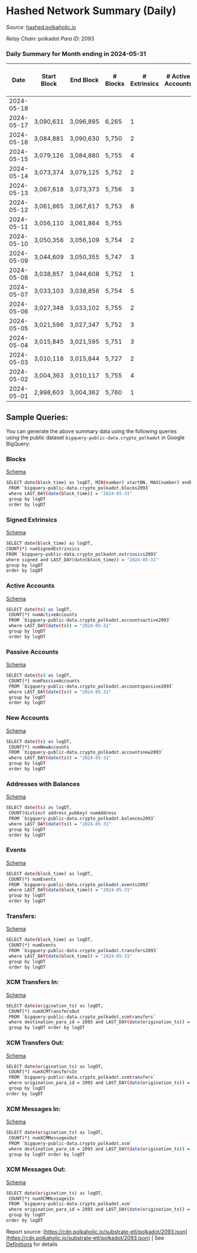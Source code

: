 # Hashed Network Summary (Daily)

_Source_: [hashed.polkaholic.io](https://hashed.polkaholic.io)

*Relay Chain*: polkadot
*Para ID*: 2093



### Daily Summary for Month ending in 2024-05-31


| Date    | Start Block | End Block | # Blocks | # Extrinsics | # Active Accounts | # Passive Accounts | # New Accounts | # Addresses | # Events  | # Transfers ($USD) | # XCM Transfers In ($USD) | # XCM Transfers Out ($USD) | # XCM In | # XCM Out | Issues |
|---------|-------------|-----------|----------|--------------|-------------------|--------------------|----------------|-------------|-----------|--------------------|---------------------------|----------------------------|----------|-----------|--------|
| 2024-05-18 |  |  |  |  |  |  |  |  |  |   |   |   |  |  |  |
| 2024-05-17 | 3,090,631 | 3,096,895 | 6,265 | 1 |  |  |  |  | 12,538 |   |   |   |  |  |  |
| 2024-05-16 | 3,084,881 | 3,090,630 | 5,750 | 2 |  |  |  |  | 11,514 |   |   |   |  |  |  |
| 2024-05-15 | 3,079,126 | 3,084,880 | 5,755 | 4 |  |  |  |  | 11,532 | 1  |   |   |  |  |  |
| 2024-05-14 | 3,073,374 | 3,079,125 | 5,752 | 2 |  |  |  |  | 11,516 | 1  |   |   |  |  |  |
| 2024-05-13 | 3,067,618 | 3,073,373 | 5,756 | 3 |  |  |  |  | 11,530 |   |   |   |  |  |  |
| 2024-05-12 | 3,061,865 | 3,067,617 | 5,753 | 8 |  |  |  |  | 11,547 | 1  |   |   |  |  |  |
| 2024-05-11 | 3,056,110 | 3,061,864 | 5,755 |  |  |  |  |  | 11,514 |   |   |   |  |  |  |
| 2024-05-10 | 3,050,356 | 3,056,109 | 5,754 | 2 |  |  |  |  | 11,525 |   |   |   |  |  |  |
| 2024-05-09 | 3,044,609 | 3,050,355 | 5,747 | 3 |  |  |  |  | 11,512 |   |   |   |  |  |  |
| 2024-05-08 | 3,038,857 | 3,044,608 | 5,752 | 1 |  |  |  |  | 11,512 |   |   |   |  |  |  |
| 2024-05-07 | 3,033,103 | 3,038,856 | 5,754 | 5 |  |  |  |  | 11,536 | 1  |   |   |  |  |  |
| 2024-05-06 | 3,027,348 | 3,033,102 | 5,755 | 2 |  |  |  |  | 11,523 | 1  |   |   |  |  |  |
| 2024-05-05 | 3,021,596 | 3,027,347 | 5,752 | 3 |  |  |  |  | 11,524 | 1  |   |   |  |  |  |
| 2024-05-04 | 3,015,845 | 3,021,595 | 5,751 | 3 |  |  |  |  | 11,520 |   |   |   |  |  |  |
| 2024-05-03 | 3,010,118 | 3,015,844 | 5,727 | 2 |  |  |  |  | 11,466 | 1  |   |   |  |  |  |
| 2024-05-02 | 3,004,363 | 3,010,117 | 5,755 | 4 |  |  |  |  | 11,532 | 1  |   |   |  |  |  |
| 2024-05-01 | 2,998,603 | 3,004,362 | 5,760 | 1 |  |  |  |  | 11,529 |   |   |   |  |  |  |

## Sample Queries:
You can generate the above summary data using the following queries using the public dataset `bigquery-public-data.crypto_polkadot` in Google BigQuery:


### Blocks 

[Schema](https://github.com/colorfulnotion/substrate-etl/blob/main/schema/blocks.json)

```bash
SELECT date(block_time) as logDT, MIN(number) startBN, MAX(number) endBN, COUNT(*) numBlocks 
 FROM `bigquery-public-data.crypto_polkadot.blocks2093`  
 where LAST_DAY(date(block_time)) = "2024-05-31" 
 group by logDT 
 order by logDT
```

### Signed Extrinsics 

[Schema](https://github.com/colorfulnotion/substrate-etl/blob/main/schema/extrinsics.json)

```bash
SELECT date(block_time) as logDT, 
COUNT(*) numSignedExtrinsics 
FROM `bigquery-public-data.crypto_polkadot.extrinsics2093`  
where signed and LAST_DAY(date(block_time)) = "2024-05-31" 
group by logDT 
order by logDT
```

### Active Accounts 

[Schema](https://github.com/colorfulnotion/substrate-etl/blob/main/schema/accountsactive.json)

```bash
SELECT date(ts) as logDT, 
 COUNT(*) numActiveAccounts 
 FROM `bigquery-public-data.crypto_polkadot.accountsactive2093` 
 where LAST_DAY(date(ts)) = "2024-05-31" 
 group by logDT 
 order by logDT
```

### Passive Accounts 

[Schema](https://github.com/colorfulnotion/substrate-etl/blob/main/schema/accountspassive.json)

```bash
SELECT date(ts) as logDT, 
 COUNT(*) numPassiveAccounts 
 FROM `bigquery-public-data.crypto_polkadot.accountspassive2093` 
 where LAST_DAY(date(ts)) = "2024-05-31" 
 group by logDT 
 order by logDT
```

### New Accounts 

[Schema](https://github.com/colorfulnotion/substrate-etl/blob/main/schema/accountsnew.json)

```bash
SELECT date(ts) as logDT, 
 COUNT(*) numNewAccounts 
 FROM `bigquery-public-data.crypto_polkadot.accountsnew2093` 
 where LAST_DAY(date(ts)) = "2024-05-31" 
 group by logDT
 order by logDT
```

### Addresses with Balances 

[Schema](https://github.com/colorfulnotion/substrate-etl/blob/main/schema/balances.json)

```bash
SELECT date(ts) as logDT,
 COUNT(distinct address_pubkey) numAddress 
 FROM `bigquery-public-data.crypto_polkadot.balances2093` 
 where LAST_DAY(date(ts)) = "2024-05-31" 
 group by logDT 
 order by logDT
```

### Events 

[Schema](https://github.com/colorfulnotion/substrate-etl/blob/main/schema/events.json)

```bash
SELECT date(block_time) as logDT, 
 COUNT(*) numEvents 
 FROM `bigquery-public-data.crypto_polkadot.events2093` 
 where LAST_DAY(date(block_time)) = "2024-05-31" 
 group by logDT 
 order by logDT
```

### Transfers:

[Schema](https://github.com/colorfulnotion/substrate-etl/blob/main/schema/transfers.json)

```bash
SELECT date(block_time) as logDT, 
 COUNT(*) numEvents 
 FROM `bigquery-public-data.crypto_polkadot.transfers2093` 
 where LAST_DAY(date(block_time)) = "2024-05-31" 
 group by logDT 
 order by logDT
```

### XCM Transfers In: 

[Schema](https://github.com/colorfulnotion/substrate-etl/blob/main/schema/xcmtransfers.json)

```bash
SELECT date(origination_ts) as logDT, 
 COUNT(*) numXCMTransfersOut 
 FROM `bigquery-public-data.crypto_polkadot.xcmtransfers` 
 where destination_para_id = 2093 and LAST_DAY(date(origination_ts)) = "2024-05-31" 
 group by logDT order by logDT
```

### XCM Transfers Out: 

[Schema](https://github.com/colorfulnotion/substrate-etl/blob/main/schema/xcmtransfers.json)

```bash
SELECT date(origination_ts) as logDT, 
 COUNT(*) numXCMTransfersIn 
 FROM `bigquery-public-data.crypto_polkadot.xcmtransfers` 
 where origination_para_id = 2093 and LAST_DAY(date(origination_ts)) = "2024-05-31" 
 group by logDT 
order by logDT
```

### XCM Messages In: 

[Schema](https://github.com/colorfulnotion/substrate-etl/blob/main/schema/xcm.json)

```bash
SELECT date(origination_ts) as logDT, 
 COUNT(*) numXCMMessagesOut 
 FROM `bigquery-public-data.crypto_polkadot.xcm` 
 where destination_para_id = 2093 and LAST_DAY(date(origination_ts)) = "2024-05-31" 
 group by logDT order by logDT
```

### XCM Messages Out: 

[Schema](https://github.com/colorfulnotion/substrate-etl/blob/main/schema/xcm.json)

```bash
SELECT date(origination_ts) as logDT, 
 COUNT(*) numXCMMessagesIn 
 FROM `bigquery-public-data.crypto_polkadot.xcm` 
 where origination_para_id = 2093 and LAST_DAY(date(origination_ts)) = "2024-05-31" 
 group by logDT 
order by logDT
```


Report source: [https://cdn.polkaholic.io/substrate-etl/polkadot/2093.json](https://cdn.polkaholic.io/substrate-etl/polkadot/2093.json) | See [Definitions](/DEFINITIONS.md) for details
